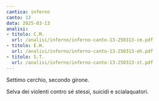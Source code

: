 ```yaml
---
cantica: inferno
canto: 13
data: 2025-03-13
analisi:
- titolo: C.M.
  url: /analisi/inferno/inferno-canto-13-250313-cm.pdf
- titolo: E.H.
  url: /analisi/inferno/inferno-canto-13-250313-eh.pdf
- titolo: S.T.
  url: /analisi/inferno/inferno-canto-13-250313-st.pdf
---
```


Settimo cerchio, secondo girone.

Selva dei violenti contro sé stessi, suicidi e scialaquatori.